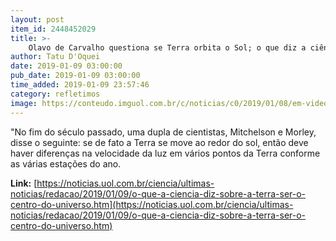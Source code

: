 ```yaml
---
layout: post
item_id: 2448452029
title: >-
    Olavo de Carvalho questiona se Terra orbita o Sol; o que diz a ciência?
author: Tatu D'Oquei
date: 2019-01-09 03:00:00
pub_date: 2019-01-09 03:00:00
time_added: 2019-01-09 23:57:46
category: refletimos
image: https://conteudo.imguol.com.br/c/noticias/c0/2019/01/08/em-video-olavo-de-carvalho-contestou-teorias-consolidadas-da-fisica-1546982277221_v2_615x300.jpg
---
```


"No fim do século passado, uma dupla de cientistas, Mitchelson e Morley, disse o seguinte: se de fato a Terra se move ao redor do sol, então deve haver diferenças na velocidade da luz em vários pontos da Terra conforme as várias estações do ano.

**Link:** [https://noticias.uol.com.br/ciencia/ultimas-noticias/redacao/2019/01/09/o-que-a-ciencia-diz-sobre-a-terra-ser-o-centro-do-universo.htm](https://noticias.uol.com.br/ciencia/ultimas-noticias/redacao/2019/01/09/o-que-a-ciencia-diz-sobre-a-terra-ser-o-centro-do-universo.htm)

